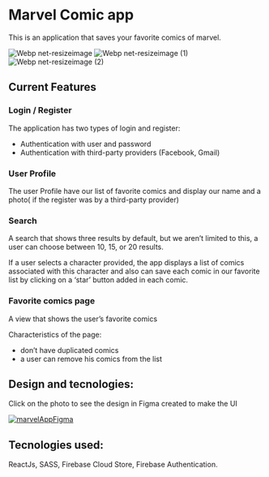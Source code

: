 # Marvel Comic app 

This is an application that saves your favorite comics of marvel.

![Webp net-resizeimage](https://user-images.githubusercontent.com/75919670/158645357-4b314b91-0d54-4927-abfb-2ff4d66739d1.png)
![Webp net-resizeimage (1)](https://user-images.githubusercontent.com/75919670/158645669-93ae9abf-29ae-4a76-ba85-c32eae05a028.png)
![Webp net-resizeimage (2)](https://user-images.githubusercontent.com/75919670/158645877-941a1815-b105-4b5d-b60a-084d83bf230a.png)


## Current Features

### L**ogin / Register**

The application has two types of login and register:

- Authentication with user and password
- Authentication with third-party providers (Facebook, Gmail)

### User Profile

The user Profile have our list of favorite comics and display our name and a photo( if the register was by a third-party provider)

### Search

A search that shows three results by default, but we aren’t limited to this, a user can choose between 10, 15, or 20 results.

If a user selects a character provided, the app displays a list of comics associated with this character and also can save each comic in our favorite list by clicking on a ‘star’ button added in each comic.

### Favorite comics page

A view that shows the user’s favorite comics

Characteristics of the page:

- don’t have duplicated comics
- a user can remove his comics from the list

## Design and tecnologies:

Click on the photo to see the design in Figma created to make the UI

[![marvelAppFigma](https://user-images.githubusercontent.com/75919670/158646411-6e965664-a35b-45b7-8b64-94b64ced581c.png)](https://www.figma.com/file/VwI2fzbzxibEEFXqaBOGvn/marvel-comic-app?node-id=0%3A1)



## Tecnologies used:

ReactJs, SASS, Firebase Cloud Store, Firebase Authentication.
